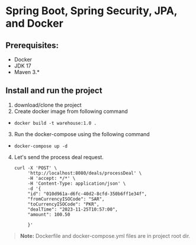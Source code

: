 # Spring Boot, Spring Security,  JPA, and Docker

## Prerequisites:
* Docker
* JDK 17
* Maven 3.*


## Install and run the project
1. download/clone the project
2. Create docker image from following command
* `docker build -t warehouse:1.0 .`
3. Run the docker-compose using the following command
* `docker-compose up -d`


4. Let's send the process deal request.

   ``` 
   curl -X 'POST' \
        'http://localhost:8080/deals/processDeal' \
        -H 'accept: */*' \
        -H 'Content-Type: application/json' \
        -d '{
        "id": "010d961a-d6fc-40d2-8cfd-350b6ff1e34f",
        "fromCurrencyISOCode": "SAR",
        "toCurrencyISOCode": "PKR",
        "dealTime": "2023-11-25T10:57:00",
        "amount": 100.50
        
        }' 
   ```


> **Note:** Dockerfile and docker-compose.yml files are in project root dir.
